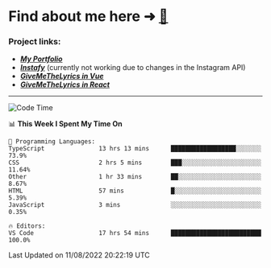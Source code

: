 # Find about me here ➜ [🧑](https://pauabella.dev)

### Project links:
- ***[My Portfolio](https://pauabella.dev)***
- ***[Instafy](https://instafy.me)*** (currently not working due to changes in the Instagram API)
- ***[GiveMeTheLyrics in Vue](https://lyrics.pauabella.dev)***
- ***[GiveMeTheLyrics in React](https://pauabella.dev/GiveMeTheLyrics)***

---
<!--START_SECTION:waka-->
![Code Time](http://img.shields.io/badge/Code%20Time-1%2C358%20hrs%2019%20mins-blue)

📊 **This Week I Spent My Time On** 

```text
💬 Programming Languages: 
TypeScript               13 hrs 13 mins      ██████████████████░░░░░░░   73.9% 
CSS                      2 hrs 5 mins        ███░░░░░░░░░░░░░░░░░░░░░░   11.64% 
Other                    1 hr 33 mins        ██░░░░░░░░░░░░░░░░░░░░░░░   8.67% 
HTML                     57 mins             █░░░░░░░░░░░░░░░░░░░░░░░░   5.39% 
JavaScript               3 mins              ░░░░░░░░░░░░░░░░░░░░░░░░░   0.35%

🔥 Editors: 
VS Code                  17 hrs 54 mins      █████████████████████████   100.0%

```


 Last Updated on 11/08/2022 20:22:19 UTC
<!--END_SECTION:waka-->
